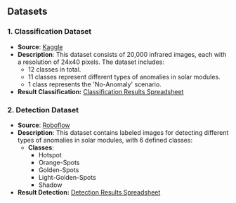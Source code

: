 ## Datasets

### 1. Classification Dataset
- **Source**: [Kaggle](https://www.kaggle.com/datasets/marcosgabriel/infrared-solar-modules/data)
- **Description**: This dataset consists of 20,000 infrared images, each with a resolution of 24x40 pixels. The dataset includes:
  - 12 classes in total.
  - 11 classes represent different types of anomalies in solar modules.
  - 1 class represents the 'No-Anomaly' scenario.
- **Result Classification:** [Classification Results Spreadsheet](https://docs.google.com/spreadsheets/d/1iJ2vkjUTrJo6LWGcjW9aBfnlFOb0CRnxeN9u91fa_VQ/edit?usp=sharing)
### 2. Detection Dataset
- **Source**: [Roboflow](https://universe.roboflow.com/page-oven/solar-daptx)
- **Description**: This dataset contains labeled images for detecting different types of anomalies in solar modules, with 6 defined classes:
  - **Classes**:
    - Hotspot
    - Orange-Spots
    - Golden-Spots
    - Light-Golden-Spots
    - Shadow
- **Result Detection:** [Detection Results Spreadsheet](https://docs.google.com/spreadsheets/d/1B0EkkMHLF7vGBj00FyfdfzsOrdJFMaX_Gut8jusKtmE/edit?usp=sharing)  


